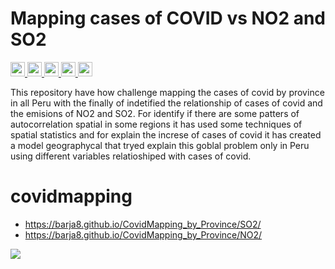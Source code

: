
# Mapping cases of COVID vs NO2 and SO2 
<p>
 <a href="https://www.linkedin.com/in/antonybarja/">
  <img src="https://img.shields.io/badge/Autor-Antony%20Barja-lightgrey?style=for-the-badge" height="23">
  </a>
<a href="https://www.linkedin.com/in/mariocaceres25/">
  <img src="https://img.shields.io/badge/Autor-Mario%20Cacéres-lightgrey?style=for-the-badge" height="23">
  </a>
<a href="https://www.linkedin.com/in/luz-marina-anampa-huanca-26bb5917a/">
  <img src="https://img.shields.io/badge/Autor-Luz%20Anampa-lightgrey?style=for-the-badge" height="23">
  </a>

  <a href="https://github.com/qgispe">
  <img src="https://img.shields.io/badge/qgis-3.14pi-%231DA1T2.svg?&style=for-the-badge&logo=qgis&logoColor=white" height="23">
  </a>
   <a href="https://github.com/qgispe">
  <img src="https://img.shields.io/github/stars/barja8/CovidMapping_by_Province?style=for-the-badge" height="23">
  </a>
</p>

This repository have how challenge mapping the cases of covid by province in all Peru with the finally of indetified  the relationship  of cases of covid and the emisions of NO2 and SO2.
For identify if there are some patters of autocorrelation spatial in some regions it has used some techniques of spatial statistics and for explain the increse of cases of covid it has created a model geographycal that tryed explain this goblal problem only in Peru using different variables relatioshiped with cases of covid.


# covidmapping
* https://barja8.github.io/CovidMapping_by_Province/SO2/
* https://barja8.github.io/CovidMapping_by_Province/NO2/

![](https://user-images.githubusercontent.com/23284899/96214093-3c5d4080-0f40-11eb-9a68-1c11c7bc9875.png)
